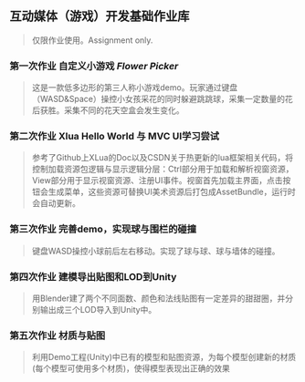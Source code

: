 ## 互动媒体（游戏）开发基础作业库
>仅限作业使用。Assignment only.
### 第一次作业 自定义小游戏 *Flower Picker*
>这是一款低多边形的第三人称小游戏demo。玩家通过键盘（WASD&Space）操控小女孩采花的同时躲避跳跳球，采集一定数量的花后获胜。采集不同的花天空盒会发生变化。
### 第二次作业 Xlua Hello World 与 MVC UI学习尝试
>参考了Github上XLua的Doc以及CSDN关于热更新的lua框架相关代码，将控制加载资源包逻辑与显示逻辑分层：Ctrl部分用于加载和解析视窗资源，View部分用于显示视窗资源、注册UI事件。视窗首先加载主界面，点击按钮会生成菜单，这些资源可替换UI美术资源后打包成AssetBundle，运行时会自动更新。
### 第三次作业 完善demo，实现球与围栏的碰撞
>键盘WASD操控小球前后左右移动。实现了球与球、球与墙体的碰撞。
### 第四次作业 建模导出贴图和LOD到Unity
>用Blender建了两个不同面数、颜色和法线贴图有一定差异的甜甜圈，并分别输出成三个LOD导入到Unity中。
### 第五次作业 材质与贴图
>利用Demo工程(Unity)中已有的模型和贴图资源，为每个模型创建新的材质(每个模型可使用多个材质)，使得模型表现出正确的效果

